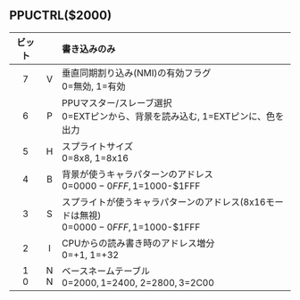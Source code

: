 ## PPUCTRL($2000)

|ビット||書き込みのみ|
|:-:|:-:|:-|
|7|V|垂直同期割り込み(NMI)の有効フラグ<br>0=無効, 1=有効|
|6|P|PPUマスター/スレーブ選択<br>0=EXTピンから、背景を読み込む, 1=EXTピンに、色を出力|
|5|H|スプライトサイズ<br>0=8x8, 1=8x16|
|4|B|背景が使うキャラパターンのアドレス<br>0=$0000-0FFF, 1=$1000-$1FFF|
|3|S|スプライトが使うキャラパターンのアドレス(8x16モードは無視)<br>0=$0000-0FFF, 1=$1000-$1FFF|
|2|I|CPUからの読み書き時のアドレス増分<br>0=+1, 1=+32|
|1<br>0|N<br>N|ベースネームテーブル<br>0=$2000, 1=$2400, 2=$2800, 3=$2C00|

